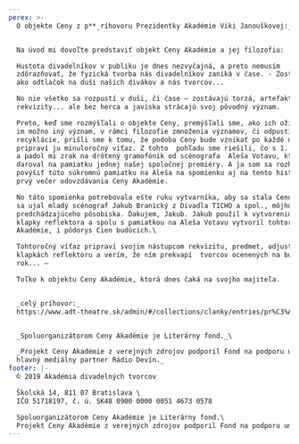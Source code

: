```yaml
---
perex: >-
  O objekte Ceny z p**_ríhovoru Prezidentky Akadémie Viki Janouškovej:_**


  Na úvod mi dovoľte predstaviť objekt Ceny Akadémie a jej filozofiu:

  Hustota divadelníkov v publiku je dnes nezvyčajná, a preto nemusím
  zdôrazňovať, že fyzická tvorba nás divadelníkov zaniká v čase. - Zostáva len
  ako odtlačok na duši našich divákov a nás tvorcov... 

  No nie všetko sa rozpustí v duši, či čase – zostávajú torzá, artefakty, scény,
  rekvizity... ale bez herca a javiska strácajú svoj pôvodný význam. 

  Preto, keď sme rozmýšľali o objekte Ceny, premýšľali sme, ako ich oživiť a dať
  im možno iný význam, v rámci filozofie zmnoženia významov, či odpustite termín
  recyklácie, prišli sme k tomu, že podoba Ceny bude vznikať po každé nová a
  pripraví ju minuloročný víťaz. Z tohto  pohľadu sme riešili, čo s 1. ročníkom
  a padol mi zrak na drôtený gramofónik od scénografa  Aleša Votavu, ktorý mi ho
  daroval na pamiatku jednej našej spoločnej premiéry. A ja som sa rozhodla
  povýšiť túto súkromnú pamiatku na Aleša na spomienku aj na tento historicky
  prvý večer odovzdávania Ceny Akadémie. 

  No táto spomienka potrebovala ešte ruku výtvarníka, aby sa stala Cenou. A toho
  sa ujal mladý scénograf Jakub Branický z Divadla TICHO a spol., môjho
  predchádzajúceho pôsobiska. Ďakujem, Jakub. Jakub použil k vytvoreniu Ceny
  klapky reflektora a spolu s pamiatkou na Aleša Votavu vytvoril tohtoročnú Cenu
  Akadémie, i pôdorys Cien budúcich.\

  Tohtoročný víťaz pripraví svojim nástupcom rekvizitu, predmet, adjustovaný na
  klapkách reflektoru a verím, že ním prekvapí  tvorcov ocenených na budúci
  rok... – 

  Toľko k objektu Ceny Akadémie, ktorá dnes čaká na svojho majiteľa.


  _celý príhovor:_
  https://www.adt-theatre.sk/admin/#/collections/clanky/entries/pr%C3%ADhovor-prezidentky-akad%C3%A9mie-viki-janou%C5%A1kovej-na-historicky-prvom-odovzdan%C3%AD-ceny-akad%C3%A9mie


  _Spoluorganizátorom Ceny Akadémie je Literárny fond._\

  _Projekt Ceny Akadémie z verejných zdrojov podporil Fond na podporu umenia,
  hlavný mediálny partner Rádio Devín._
footer: |-
  © 2019 Akadémia divadelných tvorcov

  Školská 14, 811 07 Bratislava \
  IČO 51718197, č. ú. SK48 0900 0000 0051 4673 0578

  Spoluorganizátorom Ceny Akadémie je Literárny fond.\
  Projekt Ceny Akadémie z verejných zdrojov podporil Fond na podporu umenia.
---
```


